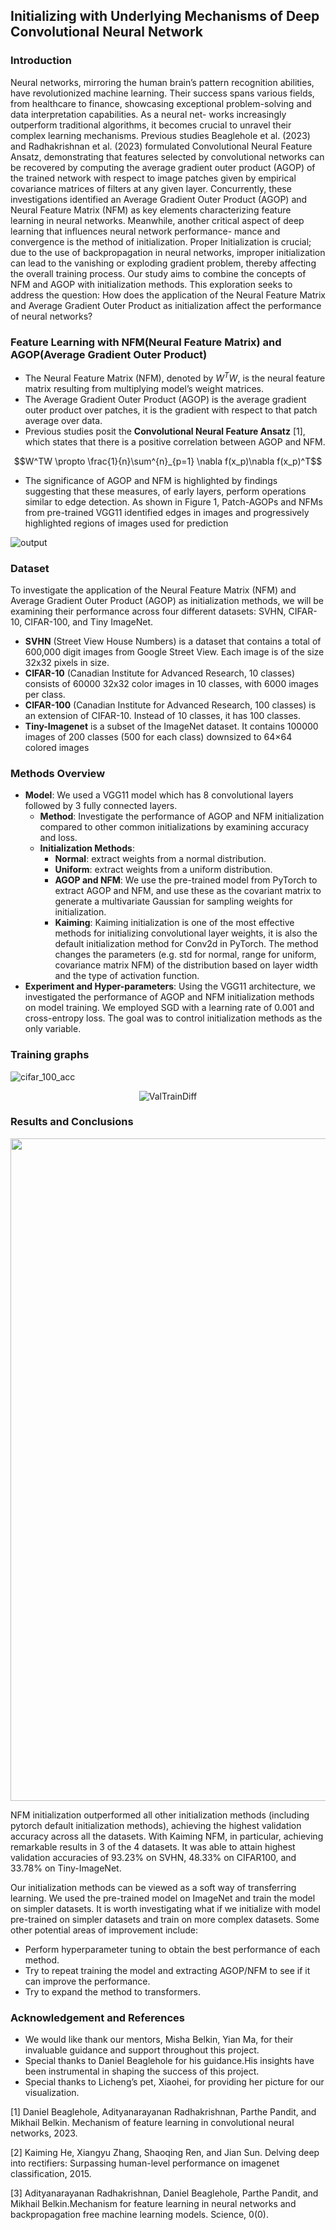 ## Initializing with Underlying Mechanisms of Deep Convolutional Neural Network

### Introduction
Neural networks, mirroring the human brain’s pattern recognition abilities, have revolutionized machine learning. Their success spans various fields, from healthcare to finance,
showcasing exceptional problem-solving and data interpretation capabilities. As a neural net-
works increasingly outperform traditional algorithms, it becomes crucial to unravel their
complex learning mechanisms.
Previous studies Beaglehole et al. (2023) and Radhakrishnan et al. (2023) formulated Convolutional Neural Feature Ansatz, demonstrating that features selected by convolutional
networks can be recovered by computing the average gradient outer product (AGOP) of
the trained network with respect to image patches given by empirical covariance matrices
of filters at any given layer. Concurrently, these investigations identified an Average Gradient
Outer Product (AGOP) and Neural Feature Matrix (NFM) as key elements characterizing
feature learning in neural networks.
Meanwhile, another critical aspect of deep learning that influences neural network performance-
mance and convergence is the method of initialization. Proper Initialization is crucial; due
to the use of backpropagation in neural networks, improper initialization can lead to the
vanishing or exploding gradient problem, thereby affecting the overall training process.
Our study aims to combine the concepts of NFM and AGOP with initialization methods.
This exploration seeks to address the question: How does the application of the Neural
Feature Matrix and Average Gradient Outer Product as initialization affect the performance of neural networks?

### Feature Learning with NFM(Neural Feature Matrix) and AGOP(Average Gradient Outer Product)
* The Neural Feature Matrix (NFM), denoted by $W^TW$, is the neural feature matrix resulting from multiplying model’s weight matrices.
* The Average Gradient Outer Product (AGOP) is the average gradient outer product over patches, it is the gradient
with respect to that patch average over data.
* Previous studies posit the __Convolutional Neural Feature Ansatz__ [1], which states that there is a positive correlation between AGOP and NFM.
<div style="text-align:center">

  $$W^TW \propto \frac{1}{n}\sum^{n}_{p=1} \nabla f(x_p)\nabla f(x_p)^T$$
</div>

* The significance of AGOP and NFM is highlighted by findings suggesting that
these measures, of early layers, perform operations similar to edge detection.
As shown in Figure 1, Patch-AGOPs and NFMs from pre-trained VGG11
identified edges in images and progressively highlighted regions of images
used for prediction

![output](https://github.com/hulicheng117/DSC180-website/assets/97436268/028ffef0-678c-4c64-be47-34bccf7a6d29)

### Dataset
To investigate the application of the Neural Feature Matrix (NFM) and Average Gradient Outer Product (AGOP) as initialization methods, we will be examining their performance across four different datasets: SVHN, CIFAR-10, CIFAR-100, and Tiny ImageNet.
* __SVHN__ (Street View House Numbers) is a dataset that contains a total of 600,000 digit images from Google Street View. Each image is of the size 32x32 pixels in size.
* __CIFAR-10__ (Canadian Institute for Advanced Research, 10 classes) consists of 60000 32x32 color images in 10 classes, with 6000 images per class.     
* __CIFAR-100__ (Canadian Institute for Advanced Research, 100 classes) is an extension of CIFAR-10. Instead of 10 classes, it has 100 classes.
* __Tiny-Imagenet__ is a subset of the ImageNet dataset. It contains 100000 images of 200 classes (500 for each class) downsized to 64×64 colored images 

### Methods Overview
 * __Model__: We used a VGG11 model which has 8 convolutional layers followed by 3 fully connected layers.
    - __Method__: Investigate the performance of AGOP and NFM initialization compared to other common initializations by examining accuracy and loss.
    - __Initialization Methods__:
        - __Normal__:  extract weights from a normal distribution.
        - __Uniform__: extract weights from a uniform distribution.
        - __AGOP and NFM__:  We use the pre-trained model from PyTorch to extract AGOP and NFM, and use these as the covariant matrix to generate a multivariate Gaussian for sampling weights for initialization.
        - __Kaiming__: Kaiming initialization is one of the most effective methods for initializing convolutional layer weights, it is also the default initialization method for Conv2d in PyTorch. The method changes the parameters (e.g. std for normal, range for uniform, covariance matrix NFM) of the distribution based on layer width and the type of activation function.
  * __Experiment and Hyper-parameters__: Using the VGG11 architecture, we investigated the performance of AGOP and NFM initialization methods on model training. We employed SGD with a learning rate of 0.001 and cross-entropy loss. The goal was to control initialization methods as the only variable.



### Training graphs
![cifar_100_acc](https://github.com/hulicheng117/DSC180-website/assets/97436268/00c1f9ae-8ab3-4576-91a7-865046e19f9f)

<div style="text-align:center">
  
  ![ValTrainDiff](https://github.com/hulicheng117/DSC180-website/assets/97436268/b26c60b7-a312-44b9-bc1c-01f06693c753)
  
</div>


### Results and Conclusions
<div style="text-align:center">
  
  <img width="1060" alt="table" src="https://github.com/hulicheng117/DSC180-website/assets/97436268/5bf39188-7d30-41f0-ad64-5a5ea304d88d">
</div>


NFM initialization outperformed all other initialization methods (including pytorch default initialization methods), achieving the highest validation accuracy across all the datasets. With Kaiming NFM, in particular, achieving remarkable results in 3 of the 4 datasets. It was able to attain highest validation accuracies of 93.23% on SVHN, 48.33% on CIFAR100, and 33.78% on Tiny-ImageNet. 

Our initialization methods can be viewed as a soft way of transferring learning. We used the pre-trained model on ImageNet and train the model on simpler datasets. It is worth investigating what if we initialize with model pre-trained on simpler datasets and train on more complex datasets. Some other potential areas of improvement include:

  - Perform hyperparameter tuning to obtain the best performance of each method.
  - Try to repeat training the model and extracting AGOP/NFM to see if it can improve the performance.
  - Try to expand the method to transformers.


### Acknowledgement and References
- We would like thank our mentors, Misha Belkin, Yian Ma, for their invaluable
guidance and support throughout this project.
- Special thanks to Daniel Beaglehole for his guidance.His insights have been
instrumental in shaping the success of this project.
- Special thanks to Licheng’s pet, Xiaohei, for providing her picture for our
visualization.

[1] Daniel Beaglehole, Adityanarayanan Radhakrishnan, Parthe Pandit, and Mikhail Belkin. Mechanism of feature learning in convolutional neural networks, 2023.

[2] Kaiming He, Xiangyu Zhang, Shaoqing Ren, and Jian Sun. Delving deep into rectifiers: Surpassing human-level performance on imagenet classification, 2015.

[3] Adityanarayanan Radhakrishnan, Daniel Beaglehole, Parthe Pandit, and Mikhail Belkin.Mechanism for feature learning in neural networks and backpropagation free machine learning models. Science, 0(0).



